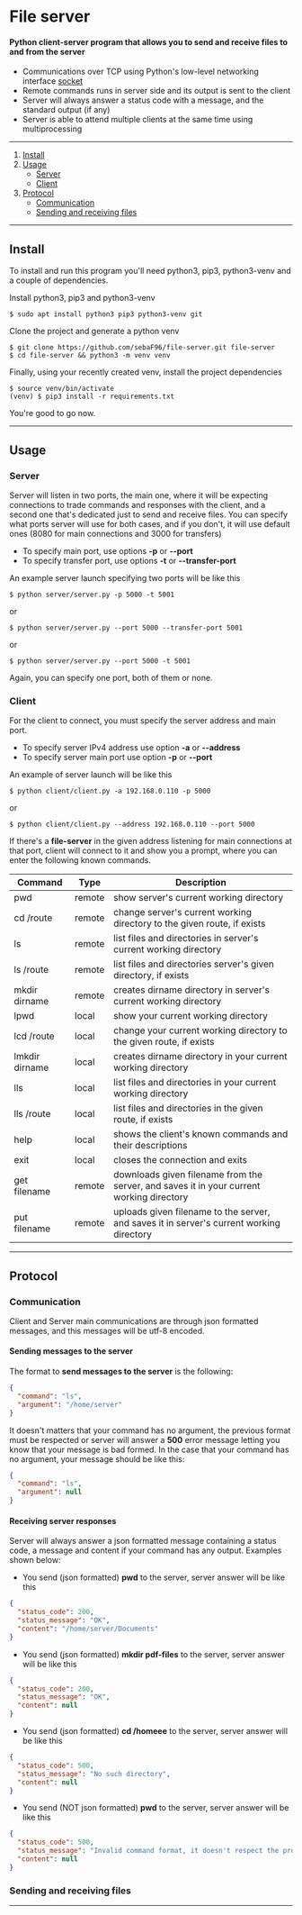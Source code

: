 # File server
#### Python client-server program that allows you to send and receive files to and from the server

- Communications over TCP using Python's low-level networking interface [socket][socket]
- Remote commands runs in server side and its output is sent to the client
- Server will always answer a status code with a message, and the standard output (if any)
- Server is able to attend multiple clients at the same time using multiprocessing
------------


1. [Install](https://github.com/sebaF96/file-server#install)
2. [Usage](https://github.com/sebaF96/file-server#usage)
	- [Server](https://github.com/sebaF96/file-server#server)
	- [Client](https://github.com/sebaF96/file-server#client)
3. [Protocol](https://github.com/sebaF96/file-server#protocol)
	- [Communication](https://github.com/sebaF96/file-server#communication)
	- [Sending and receiving files](https://github.com/sebaF96/file-server#sending-and-receiving-files)

------------

## Install
To install and run this program you'll need python3, pip3, python3-venv and a couple of dependencies.

Install python3, pip3 and python3-venv

```shell
$ sudo apt install python3 pip3 python3-venv git
```

Clone the project and generate a python venv

```shell
$ git clone https://github.com/sebaF96/file-server.git file-server
$ cd file-server && python3 -m venv venv
```

Finally, using your recently created venv, install the project dependencies

```shell
$ source venv/bin/activate
(venv) $ pip3 install -r requirements.txt
```

You're good to go now.

------------

## Usage

### Server
Server will listen in two ports, the main one, where it will be expecting connections to trade commands and responses with the client, and a second one that's dedicated just to send and receive files. You can specify what ports server will use for both cases, and if you don't, it will use default ones (8080 for main connections and 3000 for transfers)

- To specify main port, use options **-p** or **--port**
- To specify transfer port, use options **-t** or **--transfer-port**

An example server launch specifying two ports will be like this

```shell
$ python server/server.py -p 5000 -t 5001
```
or
```shell
$ python server/server.py --port 5000 --transfer-port 5001
```
or
```shell
$ python server/server.py --port 5000 -t 5001
```

Again, you can specify one port, both of them or none.

### Client
For the client to connect, you must specify the server address and main port.

- To specify server IPv4 address use option **-a** or **--address**
- To specify server main port use option **-p** or **--port**

An example of server launch will be like this

```shell
$ python client/client.py -a 192.168.0.110 -p 5000
```

or

```shell
$ python client/client.py --address 192.168.0.110 --port 5000
```

If there's a **file-server** in the given address listening for main connections at that port, client will connect to it and show you a prompt, where you can enter the following known commands.

| Command  | Type   | Description   |
| ------------ | ------------ | ------------ |
|   pwd | remote   | show server's current working directory  |
|  cd /route | remote  | change server's current working directory to the given route, if exists  |
|  ls  | remote  | list files and directories in server's current working directory   |
| ls /route  |  remote  |  list files and directories server's given directory, if exists |
|  mkdir dirname | remote   | creates dirname directory in server's current working directory  |
|  lpwd  | local  | show your current working directory  |
| lcd /route  | local  |  change your current working directory to the given route, if exists |
| lmkdir dirname  | local  |  creates dirname directory in your current working directory |
|  lls | local  | list files and directories in your current working directory  |
|  lls /route | local  | list files and directories in the given route, if exists  |
|  help  | local  | shows the client's known commands and their descriptions  |
|  exit  | local  | closes the connection and exits  |
| get filename | remote  | downloads given filename from the server, and saves it in your current working directory  |
| put filename  | remote  | uploads given filename to the server, and saves it in server's current working directory  |


------------

## Protocol

### Communication


Client and Server main communications are through json formatted messages, and this messages will be utf-8 encoded.

#### Sending messages to the server

 The format to **send messages to the server** is the following:

```json
{
  "command": "ls",
  "argument": "/home/server"
}
```

It doesn't matters that your command has no argument, the previous format must be respected or server will answer a **500** error message letting you know that your message is bad formed. In the case that your command has no argument, your message should be like this:

```json
{
  "command": "ls",
  "argument": null
}
```

#### Receiving server responses

Server will always answer a json formatted message containing a status code, a message and content if your command has any output. Examples shown below:


- You send (json formatted) **pwd** to the server, server answer will be like this
```json
{
  "status_code": 200,
  "status_message": "OK",
  "content": "/home/server/Documents"
}
```

- You send (json formatted) **mkdir pdf-files** to the server, server answer will be like this
```json
{
  "status_code": 200,
  "status_message": "OK",
  "content": null
}
```

- You send (json formatted) **cd /homeee** to the server, server answer will be like this
```json
{
  "status_code": 500,
  "status_message": "No such directory",
  "content": null
}
```

- You send (NOT json formatted) **pwd** to the server, server answer will be like this
```json
{
  "status_code": 500,
  "status_message": "Invalid command format, it doesn't respect the protocol",
  "content": null
}
```

### Sending and receiving files


------------



[socket]: https://docs.python.org/3.8/library/socket.html "socket"